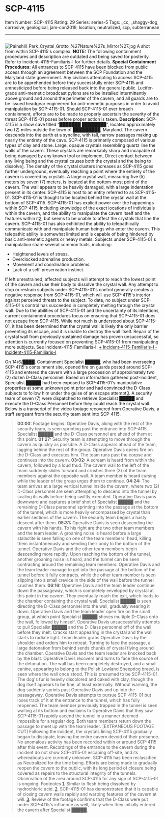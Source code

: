 # SCP-4115
Item Number: SCP-4115
Rating: 29
Series: series-5
Tags: _cc, _shaggy-dog, corrosive, geological, jam-con2019, location, neutralized, scp, subterranean

---

* * *
![Painshill_Park_Crystal_Grotto_%27Nature%27s_Mirror%27.jpg](https://upload.wikimedia.org/wikipedia/commons/d/d5/Painshill_Park_Crystal_Grotto_%27Nature%27s_Mirror%27.jpg)
A shot from within SCP-4115's complex.
**NOTE:** The following containment procedures and description are outdated and being saved for posterity. Refer to Incident-4115-Familiaris-I for further details.
**Special Containment Procedures:** All entrances to SCP-4115 have been blocked from public access through an agreement between the SCP Foundation and the Maryland state government. Any civilians attempting to access SCP-4115 are to be apprehended before they successfully enter SCP-4115 and amnesticized before being released back into the general public. Lucifer-grade anti-memetic broadcast pylons are to be installed intermittently above ground and around the perimeter of the cavern, and all guards are to be issued headgear engineered for anti-memetic purposes in order to avoid manipulation by SCP-4115-01. Should SCP-4115-01 ever breach containment, efforts are to be made to properly ascertain the severity of the threat SCP-4115-01 poses before proper action is taken.
**Description:** SCP-4115 is a show cave titled "███████ ████████", located approximately two (2) miles outside the town of █████████, Maryland. The cavern descends into the earth at a syncline, with tall, narrow passages making up nearly the entirety of the cave. SCP-4115 is primarily composed of various types of clay and stone. Large, opaque crystals resembling quartz line the walls of the cavern. These crystals are remarkably sharp and incapable of being damaged by any known tool or implement. Direct contact between any living being and the crystal causes both the crystal and the being to dissolve[1](javascript:;). The density of the crystal clusters increases as SCP-4115 goes further underground, eventually reaching a point where the entirety of the cavern is covered by crystals. A large crystal wall, measuring five (5) meters by seven (7) meters, is located at the bottom-most point of the cavern. The wall appears to be heavily damaged, with a large indentation present in its center.
SCP-4115 is host to an entity referred to as SCP-4115-01. SCP-4115-01 is thought to be located behind the crystal wall at the bottom of SCP-4115. SCP-4115-01 has explicit power over the happenings within SCP-4115, including knowledge of the exact locations of individuals within the cavern, and the ability to manipulate the cavern itself and the features within it[2](javascript:;), but seems to be unable to affect the crystals that line the cavern. SCP-4115-01 has also exhibited the ability to telepathically communicate with and manipulate human beings who enter the cavern. This telepathic ability is somewhat limited and is capable of being hindered by basic anti-memetic agents or heavy metals. Subjects under SCP-4115-01's manipulation share several common traits, including:
  * Heightened levels of stress.
  * Overclocked adrenaline production.
  * Movement and coordination problems.
  * Lack of a self-preservation instinct.

If left unrestrained, affected subjects will attempt to reach the lowest point of the cavern and use their body to dissolve the crystal wall. Any attempt to stop or restrain subjects under SCP-4115-01's control generally creates a negative response from SCP-4115-01, which will use SCP-4115's interior against perceived threats to the subject. To date, no subject under SCP-4115-01's control has succeeded in completely melting through the crystal wall.
Due to the abilities of SCP-4115-01 and the uncertainty of its intentions, current containment procedures focus on ensuring that SCP-4115-01 does not escape from SCP-4115. While not much is understood about SCP-4115-01, it has been determined that the crystal wall is likely the only barrier preventing its escape, and it is unable to destroy the wall itself. Repair of the crystal wall from previously sustained damage has proven unsuccessful, so attention is currently focused on preventing SCP-4115-01 from manipulating more subjects. See Incident-4115-Familiaris-I.
[\+ Incident-4115-Familiaris-I ](javascript:;)
[\- Incident-4115-Familiaris-I ](javascript:;)
  
On 14/6/████, Containment Specialist █████, who had been overseeing SCP-4115's containment site, opened fire on guards posted around SCP-4115 and entered the cavern with a large procession of approximately two (2) dozen D-Class personnel. Based on information gathered post-incident, Specialist █████ had been exposed to SCP-4115-01's manipulative properties at some unknown point prior and had convinced the D-Class subjects to follow him under the guise of an escape attempt[3](javascript:;). A security team of seven (7) were dispatched to retrieve Specialist █████ and execute the D-Class Personnel before they could reach the crystal wall. Below is a transcript of the video footage recovered from Operative Davis, a staff sergeant from the security team sent into SCP-4115.
> **00:00:** Footage begins. Operative Davis, along with the rest of the security team, is seen sprinting past the entrance into SCP-4115. Specialist █████ and the D-Class personnel are ahead of them at this point.
> **01:27:** Security team is attempting to move through the cavern as quickly as possible. A D-Class appears ahead of the team, lagging behind the rest of the group. Operative Davis opens fire on the D-Class and executes him. The team runs past the corpse and continues into the cavern.
> **03:02:** A scream is heard from within the cavern, followed by a loud thud. The cavern wall to the left of the team suddenly slides forward and crushes three (3) of the team members against the opposite wall. A team member is heard cursing while the leader of the group urges them to continue.
> **04:24:** The team arrives at a large vertical tunnel inside the cavern, where two (2) D-Class personnel are seen attempting to descend into the tunnel by scaling its walls before being swiftly executed. Operative Davis pans downward and captures a brief shot of Specialist █████ and the remaining D-Class personnel sprinting into the passage at the bottom of the tunnel, which is more heavily encompassed by crystal than earlier sections of the cavern. The security team begins a hasty descent after them.
> **05:31:** Operative Davis is seen descending the cavern with his hands. To his right are the two other team members and the team leader. A groaning noise is heard before a large stalactite is seen falling on one of the team members' head, killing them instantaneously and sending their body to the bottom of the tunnel. Operative Davis and the other team members begin descending more rapidly. Upon reaching the bottom of the tunnel, another groaning noise is heard, and the tunnel can be seen contracting around the remaining team members. Operative Davis and the team leader manage to get into the passage at the bottom of the tunnel before it fully contracts, while the other team member is seen slipping into a small crevice in the side of the wall before the tunnel crushes them.
> **06:16:** Operative Davis and the team leader continue down the passageway, which is completely enveloped by crystal at this point in the cavern. They eventually reach the exit, which leads to the chamber containing the crystal wall. Specialist █████ is seen directing the D-Class personnel into the wall, gradually wearing it down. Operative Davis and the team leader open fire on the small group, at which point Specialist █████ shoves multiple D-Class onto the wall, followed by himself. Operative Davis unsuccessfully attempts to pull Specialist █████ and the D-Class personnel off of the wall before they melt. Cracks start appearing in the crystal and the wall starts to radiate light. Team leader grabs Operative Davis by the shoulder and orders him to retreat. Turning to face the passage, a large detonation from behind sends chunks of crystal flying around the chamber. Operative Davis and the team leader are knocked back by the blast. Operative Davis recovers and turns to face the source of the detonation. The wall has been completely destroyed, and a small canine, appearing to belong to the Polish Lowland Sheepdog breed, is seen where the wall once stood. This is presumed to be SCP-4115-01. The dog's fur is heavily discolored and caked with clay, though the dog itself appears to be fine, at least externally. Without warning, the dog suddenly sprints past Operative Davis and up into the passageway. Operative Davis attempts to pursue SCP-4115-01 but loses track of it at the entrance to the tunnel, which has fully reopened. The team member previously trapped in the tunnel is seen waiting at its bottom and exclaims to Operative Davis that they saw SCP-4115-01 rapidly ascend the tunnel in a manner deemed impossible for a regular dog. Both team members return down the passage to meet up with the team leader.
> [EXTRANEOUS FOOTAGE CUT]
Following the incident, the crystals lining SCP-4115 gradually began to dissipate, leaving the entire cavern devoid of their presence. No anomalous activity has been recorded within or around SCP-4115 after this event. Recordings of the entrance to the cavern during the incident do not show SCP-4115-01 escaping off-site, and its whereabouts are currently unknown. SCP-4115 has been reclassified as Neutralized for the time being. Efforts are being made to gradually reopen the cavern to the public, with its long period of closure being covered as repairs to the structural integrity of the tunnels. Observation of the area around SCP-4115 for any sign of SCP-4115-01 is ongoing.
Footnotes
[1](javascript:;). Similar to flesh being dissolved by hydrochloric acid.
[2](javascript:;). SCP-4115-01 has demonstrated that it is capable of closing cavern walls rapidly and warping features of the cavern at will.
[3](javascript:;). Review of the footage confirms that the D-Class were put under SCP-4115's influence as well, likely when they initially entered the cavern after Specialist █████.
